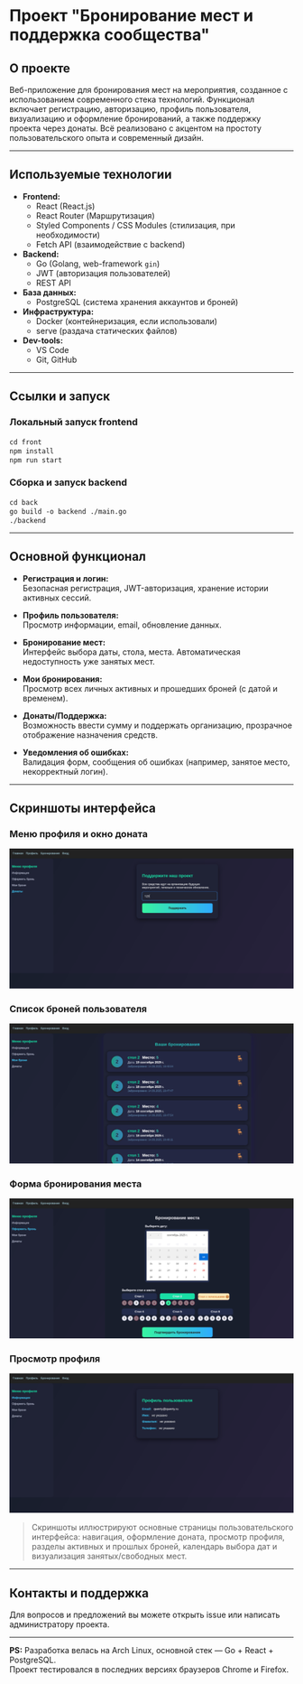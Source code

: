# Проект "Бронирование мест и поддержка сообщества"

## О проекте

Веб-приложение для бронирования мест на мероприятия, созданное с использованием современного стека технологий. Функционал включает регистрацию, авторизацию, профиль пользователя, визуализацию и оформление бронирований, а также поддержку проекта через донаты. Всё реализовано с акцентом на простоту пользовательского опыта и современный дизайн.

---

## Используемые технологии

- **Frontend:**
  - React (React.js)
  - React Router (Маршрутизация)
  - Styled Components / CSS Modules (стилизация, при необходимости)
  - Fetch API (взаимодействие с backend)
- **Backend:**
  - Go (Golang, web-framework `gin`)
  - JWT (авторизация пользователей)
  - REST API
- **База данных:**
  - PostgreSQL (система хранения аккаунтов и броней)
- **Инфраструктура:**
  - Docker (контейнеризация, если использовали)
  - serve (раздача статических файлов)
- **Dev-tools:**
  - VS Code
  - Git, GitHub

---

## Ссылки и запуск

### Локальный запуск frontend
```
cd front
npm install
npm run start
```

### Сборка и запуск backend
```
cd back
go build -o backend ./main.go
./backend
```
---

## Основной функционал

- **Регистрация и логин:**  
  Безопасная регистрация, JWT-авторизация, хранение истории активных сессий.

- **Профиль пользователя:**  
  Просмотр информации, email, обновление данных.

- **Бронирование мест:**  
  Интерфейс выбора даты, стола, места. Автоматическая недоступность уже занятых мест.

- **Мои бронирования:**  
  Просмотр всех личных активных и прошедших броней (с датой и временем).

- **Донаты/Поддержка:**  
  Возможность ввести сумму и поддержать организацию, прозрачное отображение назначения средств.

- **Уведомления об ошибках:**  
  Валидация форм, сообщения об ошибках (например, занятое место, некорректный логин).

---

## Cкриншоты интерфейса

### Меню профиля и окно доната

![Донаты](donate-2025-09-14-21-35-33.png)

### Список броней пользователя

![Мои брони](bookings-list-2025-09-14-213517.jpg)

### Форма бронирования места

![Бронирование места](booking-calendar-2025-09-14-213523.jpg)

### Просмотр профиля

![Профиль](profile-info-2025-09-14-213533.jpg)

> Скриншоты иллюстрируют основные страницы пользовательского интерфейса: навигация, оформление доната, просмотр профиля, разделы активных и прошлых броней, календарь выбора дат и визуализация занятых/свободных мест.

---

## Контакты и поддержка

Для вопросов и предложений вы можете открыть issue или написать администратору проекта.

---

**PS:** Разработка велась на Arch Linux, основной стек — Go + React + PostgreSQL.  
Проект тестировался в последних версиях браузеров Chrome и Firefox.

